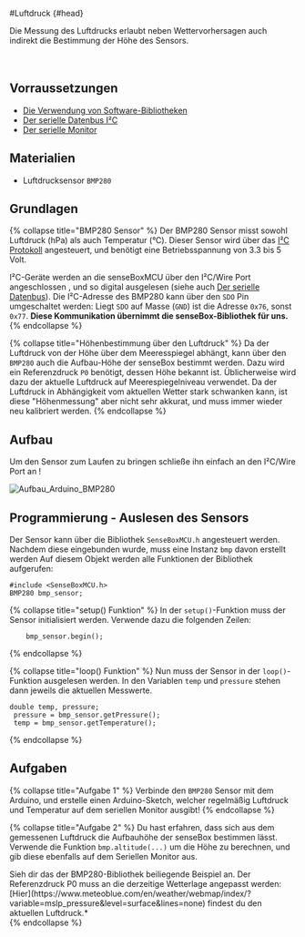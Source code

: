 #Luftdruck {#head}

<div class="description">Die Messung des Luftdrucks erlaubt neben Wettervorhersagen auch indirekt die Bestimmung der Höhe des Sensors.
</div>
<div class="line">
    <br>
    <br>
</div>

## Vorraussetzungen
- [Die Verwendung von Software-Bibliotheken](../../grundlagen/software_libraries.md)
- [Der serielle Datenbus I²C](../../grundlagen/der_serielle_datenbus.md)
- [Der serielle Monitor](../../grundlagen/der_serielle_monitor.md)

## Materialien
- Luftdrucksensor `BMP280`

## Grundlagen

{% collapse title="BMP280 Sensor" %}
Der BMP280 Sensor misst sowohl Luftdruck (hPa) als auch Temperatur (°C).
Dieser Sensor wird über das [I²C Protokoll](../../grundlagen/serielle_datenbus.md) angesteuert, und benötigt eine Betriebsspannung von 3.3 bis 5 Volt.

I²C-Geräte werden an die senseBoxMCU über den I²C/Wire Port angeschlossen , und so digital ausgelesen (siehe auch [Der serielle Datenbus](../../grundlagen/serielle_datenbus.md)).
Die I²C-Adresse des BMP280 kann über den `SDO` Pin umgeschaltet werden:
Liegt `SDO` auf Masse (`GND`) ist die Adresse `0x76`, sonst `0x77`. <b>Diese Kommunikation übernimmt die senseBox-Bibliothek für uns.</b>
{% endcollapse %}

{% collapse title="Höhenbestimmung über den Luftdruck" %}
Da der Luftdruck von der Höhe über dem Meeresspiegel abhängt, kann über den `BMP280` auch die Aufbau-Höhe der senseBox bestimmt werden. Dazu wird ein Referenzdruck `P0` benötigt, dessen Höhe bekannt ist. Üblicherweise wird dazu der aktuelle Luftdruck auf Meerespiegelniveau verwendet.
Da der Luftdruck in Abhängigkeit vom aktuellen Wetter stark schwanken kann, ist diese "Höhenmessung" aber nicht sehr akkurat, und muss immer wieder neu kalibriert werden.
{% endcollapse %}

## Aufbau
Um den Sensor zum Laufen zu bringen schließe ihn einfach an den I²C/Wire Port an !



![Aufbau_Arduino_BMP280](https://raw.githubusercontent.com/sensebox/resources/master/images/wired_lux.jpg)

## Programmierung - Auslesen des Sensors
Der Sensor kann über die Bibliothek `SenseBoxMCU.h` angesteuert werden.
Nachdem diese eingebunden wurde, muss eine Instanz `bmp` davon erstellt werden
Auf diesem Objekt werden alle Funktionen der Bibliothek aufgerufen:

```arduino
#include <SenseBoxMCU.h>
BMP280 bmp_sensor;
```

{% collapse title="setup() Funktion" %}
In der `setup()`-Funktion muss der Sensor initialisiert werden. Verwende dazu die folgenden Zeilen:

```arduino
    bmp_sensor.begin();
```
{% endcollapse %}

{% collapse title="loop() Funktion" %}
Nun muss der Sensor in der `loop()`-Funktion ausgelesen werden.
In den Variablen `temp` und `pressure` stehen dann jeweils die aktuellen Messwerte.

```arduino
double temp, pressure;
 pressure = bmp_sensor.getPressure();
 temp = bmp_sensor.getTemperature();
```
{% endcollapse %}

## Aufgaben

{% collapse title="Aufgabe 1" %}
Verbinde den `BMP280` Sensor mit dem Arduino, und erstelle einen Arduino-Sketch, welcher regelmäßig Luftdruck und Temperatur auf dem seriellen Monitor ausgibt!
{% endcollapse %}

{% collapse title="Aufgabe 2" %}
Du hast erfahren, dass sich aus dem gemessenen Luftdruck die Aufbauhöhe der senseBox bestimmen lässt.
Verwende die Funktion `bmp.altitude(...)` um die Höhe zu berechnen, und gib diese ebenfalls auf dem Seriellen Monitor aus.

<div class="box_info">
    <i class="fa fa-info fa-fw" aria-hidden="true" style="color: #42acf3;"></i>
    Sieh dir das der BMP280-Bibliothek beiliegende Beispiel an. Der Referenzdruck P0 muss an die derzeitige Wetterlage angepasst werden: [Hier](https://www.meteoblue.com/en/weather/webmap/index/?variable=mslp_pressure&level=surface&lines=none) findest du den aktuellen Luftdruck.*
</div>
{% endcollapse %}